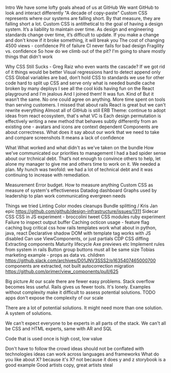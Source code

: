 Intro
  We have some lofty goals ahead of us at GitHub
  We want GitHub to look and interact differently
  "A decade of copy-paste"
  Custom CSS represents where our systems are falling short. By that measure, they are falling short a lot.
  Custom CSS is antithetical to the goal of having a design system. It’s a liability to maintain over time. As design and engineering standards change over time, it’s difficult to update.
  If you make a change and don't know if it broke something, it will break you
  The cost of changing 4500 views - confidence
  Pit of failure
  CI never fails for bad design
  Fragility vs. confidence
  So how do we climb out of the pit?
  I'm going to share mostly things that didn't work

Why
  CSS Still Sucks - Greg Raiz who even wants the cascade? If we got rid of it things would be better
  Visual regressions hard to detect
  append only CSS
  Global variables are bad, don’t hold CSS to standards we use for other code
  hard to split up CSS and serve only what is needed
  bundle cache broken by many deploys
  I see all the cool kids having fun on the React playground and I'm jealous
  And I joined them! It was fun. Kind of
  But it wasn’t the same. No one could agree on anything. More time spent on tools than serving customers. I missed that about rails
    React is great but we can't rewrite everything
    Almost all of GitHub is still ERB
    Theme: continue to adopt ideas from react ecosystem, that's what VC is
  Each design permutation is effectively writing a new method that behaves subtly differently from an existing one - avatars and icons are context dependent
  Components are about correctness. What does it say about our work that we need to take and compare screenshots
    It means a lack of confidence

What
  What worked and what didn't as we've taken on the bundle
  How we've communicated our priorities to management
    I had a bad spider sense about our trchnical debt. That’s not enough to convince others to help, let alone my manager to give me and others time to work on it. We needed a plan.
    My hunch was twofold: we had a lot of technical debt and it was continuing to increase with remediation.

Measurement
  Error budget. How to measure anything
  Custom CSS as measure of system's effectiveness
  Datadog dashboard
  Graphs used by leadership to plan work
    communicating evergreen needs

Things we tried
  Linting
  Color modes cleanups
  Bundle splitting / Kris Jan epic
    https://github.com/github/design-infrastructure/issues/1311
  Sidecar CSS
    CSS in JS experiment - broccolini tweet
    CSS modules ruby experiment
    Failure to inspect output buffer
      Caching
        octicon usage - feature flag caching bug
        critical css
      how rails templates work
        what about in python, java, react
    Declarative shadow DOM with template tag works with JS disabled
    Can use ViewComponents, or just partials
  CDP CSS diffing
  Extracting components
    Maturity lifecycle
    Axe previews etc
    Implement rules from system in rails
      Button group buttons must all be same size
      Tobias marketing example - props as data vs. children
        https://github.slack.com/archives/D01JNV3SSS2/p1635407465000700
    components are extracted, not built
    autocorrection migration
      https://github.com/primer/view_components/pull/625

Big picture
  At our scale there are fewer easy problems. Stack overflow becomes less useful. Rails gives us fewer tools. It's lonely.
    Examples without complexity make it difficult to assess potential solutions. TODO apps don't expose the complexity of our scale

  There are a lot of potential solutions. It might need more than one solution. A system of solutions.

  We can’t expect everyone to be experts in all parts of the stack. We can't all be CSS and HTML experts, same with AR and SQL

  Code that is used once is high cost, low value

  Don't have to follow the crowd
    ideas should not be conflated with technologies
    ideas can work across languages and frameworks
    What do you like about X?
      because it's X?
      not because it does y and z
      storybook is a good example
    Good artists copy, great artists steal